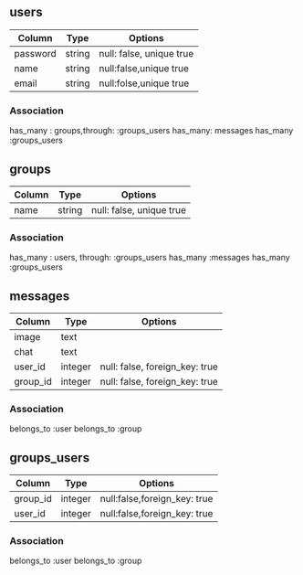 ## users
|Column|Type|Options|
|------|----|-------|
|password|string|null: false, unique true|  　　　　　　　　　　　　　　#integer(数字),string(文字)
|name|string|null:false,unique true|
|email|string|null:folse,unique true|
### Association
has_many : groups,through: :groups_users
has_many: messages
has_many :groups_users

## groups
|Column|Type|Options|
|------|----|-------|
|name|string|null: false, unique true|
### Association
has_many : users, through: :groups_users
has_many :messages
has_many :groups_users


## messages
|Column|Type|Options|
|------|----|-------|
|image|text||
|chat|text||
|user_id|integer|null: false, foreign_key: true|
|group_id|integer|null: false, foreign_key: true|
### Association
belongs_to :user
belongs_to :group



## groups_users
|Column|Type|Options|
|------|----|-------|
|group_id|integer|null:false,foreign_key: true|
|user_id|integer|null:false,foreign_key: true|
### Association
belongs_to :user
belongs_to :group

